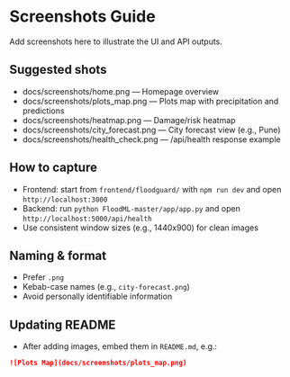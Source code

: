 # Screenshots Guide

Add screenshots here to illustrate the UI and API outputs.

## Suggested shots
- docs/screenshots/home.png — Homepage overview
- docs/screenshots/plots_map.png — Plots map with precipitation and predictions
- docs/screenshots/heatmap.png — Damage/risk heatmap
- docs/screenshots/city_forecast.png — City forecast view (e.g., Pune)
- docs/screenshots/health_check.png — /api/health response example

## How to capture
- Frontend: start from `frontend/floodguard/` with `npm run dev` and open `http://localhost:3000`
- Backend: run `python FloodML-master/app/app.py` and open `http://localhost:5000/api/health`
- Use consistent window sizes (e.g., 1440x900) for clean images

## Naming & format
- Prefer `.png`
- Kebab-case names (e.g., `city-forecast.png`)
- Avoid personally identifiable information

## Updating README
- After adding images, embed them in `README.md`, e.g.:

```markdown
![Plots Map](docs/screenshots/plots_map.png)
```
